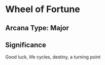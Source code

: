 # Wheel of Fortune

## Arcana Type: Major

## Significance 

Good luck, life cycles, destiny, a turning point
